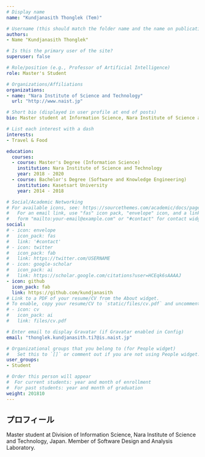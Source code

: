 ```yaml
---
# Display name
name: "Kundjanasith Thonglek (Tem)"

# Username (this should match the folder name and the name on publications)
authors:
- Name "Kundjanasith Thonglek"

# Is this the primary user of the site?
superuser: false

# Role/position (e.g., Professor of Artificial Intelligence)
role: Master's Student

# Organizations/Affiliations
organizations:
- name: "Nara Institute of Science and Technology"
  url: "http://www.naist.jp"

# Short bio (displayed in user profile at end of posts)
bio: Master student at Information Science, Nara Institute of Science and Technology, Japan

# List each interest with a dash
interests:
- Travel & Food

education:
  courses:
  - course: Master's Degree (Information Science)
    institution: Nara Institute of Science and Technology
    year: 2018 - 2020
  - course: Bachelor's Degree (Software and Knowledge Engineering)
    institution: Kasetsart University
    year: 2014 - 2018

# Social/Academic Networking
# For available icons, see: https://sourcethemes.com/academic/docs/page-builder/#icons
#   For an email link, use "fas" icon pack, "envelope" icon, and a link in the
#   form "mailto:your-email@example.com" or "#contact" for contact widget.
social:
# - icon: envelope
#   icon_pack: fas
#   link: '#contact'
# - icon: twitter
#   icon_pack: fab
#   link: https://twitter.com/USERNAME
# - icon: google-scholar
#   icon_pack: ai
#   link: https://scholar.google.com/citations?user=HCEqk6sAAAAJ
- icon: github
  icon_pack: fab
  link: https://github.com/kundjanasith
# Link to a PDF of your resume/CV from the About widget.
# To enable, copy your resume/CV to `static/files/cv.pdf` and uncomment the lines below.
# - icon: cv
#   icon_pack: ai
#   link: files/cv.pdf

# Enter email to display Gravatar (if Gravatar enabled in Config)
email: "thonglek.kundjanasith.ti7@is.naist.jp"

# Organizational groups that you belong to (for People widget)
#   Set this to `[]` or comment out if you are not using People widget.
user_groups:
- Student

# Order this person will appear
#  For current students: year and month of enrollment
#  For past students: year and month of graduation
weight: 201810
---
```


## プロフィール
Master student at Division of Information Science, Nara Institute of Science and Technology, Japan. Member of Software Design and Analysis Laboratory.
